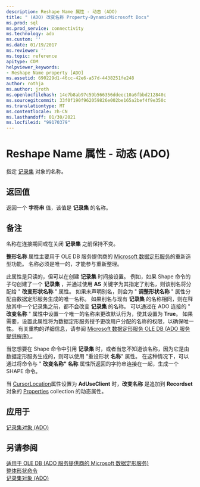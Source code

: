 ```yaml
---
description: Reshape Name 属性 - 动态 (ADO)
title: " (ADO) 改变名称 Property-DynamicMicrosoft Docs"
ms.prod: sql
ms.prod_service: connectivity
ms.technology: ado
ms.custom: ''
ms.date: 01/19/2017
ms.reviewer: ''
ms.topic: reference
apitype: COM
helpviewer_keywords:
- Reshape Name property [ADO]
ms.assetid: 690229d1-46cc-42e6-a57d-4438251fe248
author: rothja
ms.author: jroth
ms.openlocfilehash: 14e7b8ab97c59b566356ddeec10a6fbbd212840c
ms.sourcegitcommit: 33f0f190f962059826e002be165a2bef4f9e350c
ms.translationtype: MT
ms.contentlocale: zh-CN
ms.lasthandoff: 01/30/2021
ms.locfileid: "99170379"
---
```

# <a name="reshape-name-property-dynamic-ado"></a>Reshape Name 属性 - 动态 (ADO)
指定 [记录集](./recordset-object-ado.md) 对象的名称。  
  
## <a name="return-values"></a>返回值  
 返回一个 **字符串** 值，该值是 **记录集** 的名称。  
  
## <a name="remarks"></a>备注  
 名称在连接期间或在关闭 **记录集** 之前保持不变。  
  
 **整形名称** 属性主要用于 OLE DB 服务提供商的 [Microsoft 数据定形服务](../../guide/appendixes/microsoft-data-shaping-service-for-ole-db-ado-service-provider.md)的重新造型功能。 名称必须是唯一的，才能参与重新整理。  
  
 此属性是只读的，但可以在创建 **记录集** 时间接设置。 例如，如果 Shape 命令的子句创建了一个 **记录集** ，并通过使用 **AS** 关键字为其指定了别名，则该别名将分配给 " **改变形状名称** " 属性。 如果未声明别名，则会为 " **调整形状名称** " 属性分配由数据定形服务生成的唯一名称。 如果别名与现有 **记录集** 的名称相同，则在释放其中一个记录集之前，都不会改变 **记录集** 的名称。 可以通过在 ADO 连接的 " **改变名称** " 属性中设置一个唯一的名称来更改默认行为，使其设置为 **True**。 如果需要，设置此属性将为数据定形服务授予更改用户分配的名称的权限，以确保唯一性。 有关重构的详细信息，请参阅 [Microsoft 数据定形服务 OLE DB (ADO 服务提供程序) ](../../guide/appendixes/microsoft-data-shaping-service-for-ole-db-ado-service-provider.md)。  
  
 当您想要在 Shape 命令中引用 **记录集** 时，或者当您不知道该名称，因为它是由数据定形服务生成的，则可以使用 "重设形状 **名称**" 属性。 在这种情况下，可以通过将命令与 " **改变名称" 名称** 属性所返回的字符串连接在一起，生成一个 SHAPE 命令。  
  
 当 [CursorLocation](./cursorlocation-property-ado.md)属性设置为 **AdUseClient** 时，**改变名称** 是追加到 **Recordset** 对象的 [Properties](./properties-collection-ado.md) collection 的动态属性。  
  
## <a name="applies-to"></a>应用于  
 [记录集对象 (ADO)](./recordset-object-ado.md)  
  
## <a name="see-also"></a>另请参阅  
 [适用于 OLE DB (ADO 服务提供商的 Microsoft 数据定形服务) ](../../guide/appendixes/microsoft-data-shaping-service-for-ole-db-ado-service-provider.md)   
 [整体形状命令](../../guide/data/shape-commands-in-general.md)   
 [记录集对象 (ADO)](./recordset-object-ado.md)